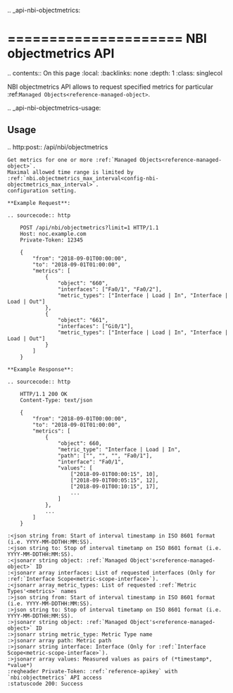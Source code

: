 .. _api-nbi-objectmetrics:

=====================
NBI objectmetrics API
=====================

.. contents:: On this page
    :local:
    :backlinks: none
    :depth: 1
    :class: singlecol

NBI objectmetrics API allows to request specified metrics
for particular :ref:`Managed Objects<reference-managed-object>`.

.. _api-nbi-objectmetrics-usage:

Usage
-----

.. http:post:: /api/nbi/objectmetrics

    Get metrics for one or more :ref:`Managed Objects<reference-managed-object>`.
    Maximal allowed time range is limited by
    :ref:`nbi.objectmetrics_max_interval<config-nbi-objectmetrics_max_interval>`.
    configuration setting.

    **Example Request**:

    .. sourcecode:: http

        POST /api/nbi/objectmetrics?limit=1 HTTP/1.1
        Host: noc.example.com
        Private-Token: 12345

        {
            "from": "2018-09-01T00:00:00",
            "to": "2018-09-01T01:00:00",
            "metrics": [
                {
                    "object": "660",
                    "interfaces": ["Fa0/1", "Fa0/2"],
                    "metric_types": ["Interface | Load | In", "Interface | Load | Out"]
                },
                {
                    "object": "661",
                    "interfaces": ["Gi0/1"],
                    "metric_types": ["Interface | Load | In", "Interface | Load | Out"]
                }
            ]
        }

    **Example Response**:

    .. sourcecode:: http

        HTTP/1.1 200 OK
        Content-Type: text/json

        {
            "from": "2018-09-01T00:00:00",
            "to": "2018-09-01T01:00:00",
            "metrics": [
                {
                    "object": 660,
                    "metric_type": "Interface | Load | In",
                    "path": ["", "", "", "Fa0/1"],
                    "interface": "Fa0/1",
                    "values": [
                        ["2018-09-01T00:00:15", 10],
                        ["2018-09-01T00:05:15", 12],
                        ["2018-09-01T00:10:15", 17],
                        ...
                    ]
                },
                ...
            ]
        }

    :<json string from: Start of interval timestamp in ISO 8601 format (i.e. YYYY-MM-DDTHH:MM:SS).
    :<json string to: Stop of interval timetamp on ISO 8601 format (i.e. YYYY-MM-DDTHH:MM:SS).
    :<jsonarr string object: :ref:`Managed Object's<reference-managed-object>` ID
    :<jsonarr array interfaces: List of requested interfaces (Only for :ref:`Interface Scope<metric-scope-interface>`).
    :<jsonarr array metric_types: List of requested :ref:`Metric Types'<metrics>` names
    :>json string from: Start of interval timestamp in ISO 8601 format (i.e. YYYY-MM-DDTHH:MM:SS).
    :>json string to: Stop of interval timetamp on ISO 8601 format (i.e. YYYY-MM-DDTHH:MM:SS).
    :>jsonarr string object: :ref:`Managed Object's<reference-managed-object>` ID
    :>jsonarr string metric_type: Metric Type name
    :>jsonarr array path: Metric path
    :>jsonarr string interface: Interface (Only for :ref:`Interface Scope<metric-scope-interface>`).
    :>jsonarr array values: Measured values as pairs of (*timestamp*, *value*)
    :reqheader Private-Token: :ref:`reference-apikey` with `nbi:objectmetrics` API access
    :statuscode 200: Success
